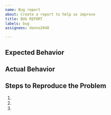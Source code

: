 ```yaml
---
name: Bug report
about: Create a report to help us improve
title: BUG REPORT
labels: bug
assignees: donno2048

---
```


[//]: # (If you get "RuntimeError: The current Numpy installation fails to pass a sanity check due to a bug in the windows runtime." just run "pip install numpy==1.19.3")
## Expected Behavior


## Actual Behavior


## Steps to Reproduce the Problem

  1.
  2.
  3.
